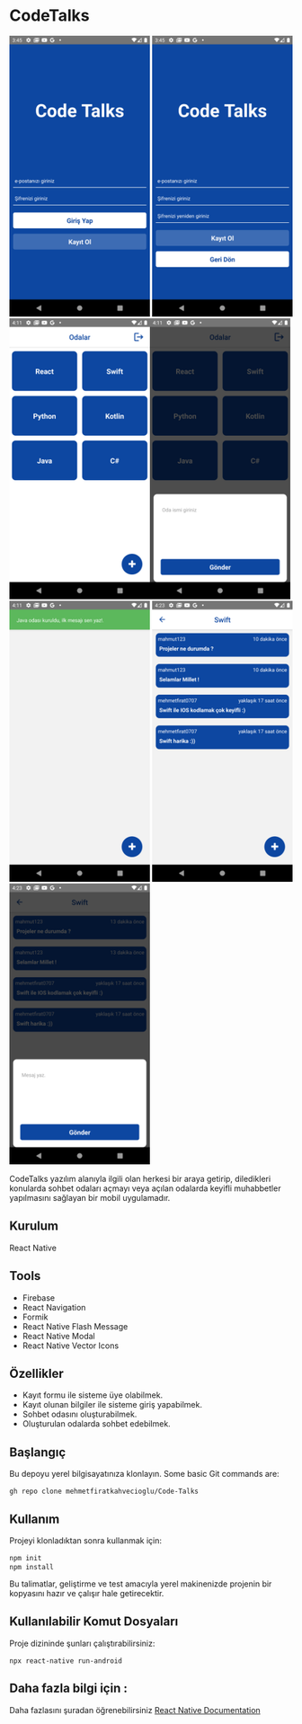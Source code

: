 # CodeTalks
<img src="images/codetalks1.png" height="500" width="250" > <img src="images/codetalks2.png" height="500" width="250" > <img src="images/codetalks3.png" height="500" width="250" ><img src="images/codetalks4.png" height="500" width="250" > <img src="images/codetalks5.png" height="500" width="250" > <img src="images/codetalks6.png" height="500" width="250" > <img src="images/codetalks7.png" height="500" width="250" >

 





CodeTalks yazılım alanıyla ilgili olan herkesi bir araya getirip, diledikleri konularda sohbet odaları açmayı veya açılan odalarda keyifli muhabbetler yapılmasını sağlayan bir mobil uygulamadır.
## Kurulum
React Native
## Tools
* Firebase
* React Navigation
* Formik
* React Native Flash Message
* React Native Modal
* React Native Vector Icons
## Özellikler
* Kayıt formu ile sisteme üye olabilmek.
* Kayıt olunan bilgiler ile sisteme giriş yapabilmek.
* Sohbet odasını oluşturabilmek.
* Oluşturulan odalarda sohbet edebilmek.
## Başlangıç
Bu depoyu yerel bilgisayatınıza klonlayın.
Some basic Git commands are:
```
gh repo clone mehmetfiratkahvecioglu/Code-Talks
```
## Kullanım
Projeyi klonladıktan sonra kullanmak için:
```
npm init
npm install
```
Bu talimatlar, geliştirme ve test amacıyla yerel makinenizde projenin bir kopyasını hazır ve çalışır hale getirecektir.
## Kullanılabilir Komut Dosyaları
Proje dizininde şunları çalıştırabilirsiniz:
```
npx react-native run-android
```
## Daha fazla bilgi için :
Daha fazlasını şuradan öğrenebilirsiniz [React Native Documentation](https://github.com/ibrahimaykutbas/CodeTalks)
